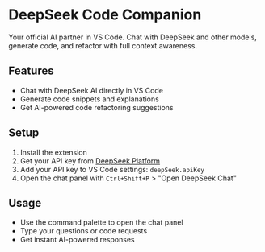 # DeepSeek Code Companion

Your official AI partner in VS Code. Chat with DeepSeek and other models, generate code, and refactor with full context awareness.

## Features

- Chat with DeepSeek AI directly in VS Code
- Generate code snippets and explanations
- Get AI-powered code refactoring suggestions

## Setup

1. Install the extension
2. Get your API key from [DeepSeek Platform](https://platform.deepseek.com/)
3. Add your API key to VS Code settings: `deepSeek.apiKey`
4. Open the chat panel with `Ctrl+Shift+P` > "Open DeepSeek Chat"

## Usage

- Use the command palette to open the chat panel
- Type your questions or code requests
- Get instant AI-powered responses